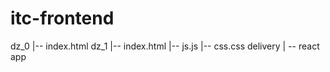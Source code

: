 # itc-frontend
dz_0
  |-- index.html
dz_1
  |-- index.html
  |-- js.js
  |-- css.css
delivery
  | -- react app 